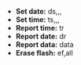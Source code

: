 * **Set date:** ds,<month>,<day>,<year>
* **Set time:** ts,<hour>,<min>,<second>
* **Report time:** tr 
* **Report date:** dr
* **Report data:** data
* **Erase flash:** ef,all
